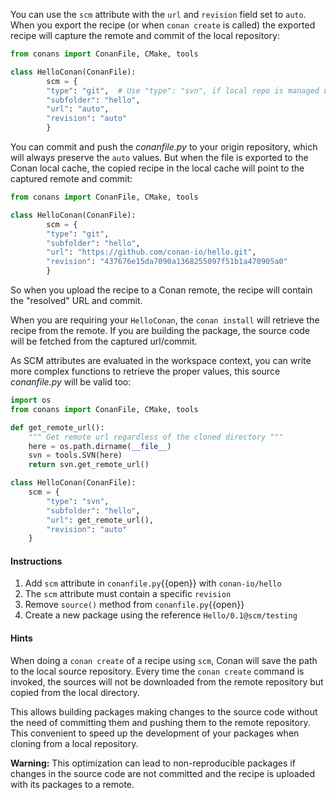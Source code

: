 You can use the `scm` attribute with the ``url`` and ``revision`` field set to ``auto``.
When you export the recipe (or when `conan create` is called) the exported recipe will capture the
remote and commit of the local repository:

```python
from conans import ConanFile, CMake, tools

class HelloConan(ConanFile):
        scm = {
        "type": "git",  # Use "type": "svn", if local repo is managed using SVN
        "subfolder": "hello",
        "url": "auto",
        "revision": "auto"
        }
```

You can commit and push the *conanfile.py* to your origin repository, which will always preserve the ``auto``
values. But when the file is exported to the Conan local cache, the copied recipe in the local cache
will point to the captured remote and commit:

```python
from conans import ConanFile, CMake, tools

class HelloConan(ConanFile):
        scm = {
        "type": "git",
        "subfolder": "hello",
        "url": "https://github.com/conan-io/hello.git",
        "revision": "437676e15da7090a1368255097f51b1a470905a0"
        }
```

So when you upload the recipe to a Conan remote, the recipe will contain
the "resolved" URL and commit.

When you are requiring your ``HelloConan``, the `conan install` will retrieve the recipe from the
remote. If you are building the package, the source code will be fetched from the captured url/commit.

As SCM attributes are evaluated in the workspace context, you can write more complex functions to
retrieve the proper values, this source *conanfile.py* will be valid too:

```python
import os
from conans import ConanFile, CMake, tools

def get_remote_url():
    """ Get remote url regardless of the cloned directory """
    here = os.path.dirname(__file__)
    svn = tools.SVN(here)
    return svn.get_remote_url()

class HelloConan(ConanFile):
    scm = {
        "type": "svn",
        "subfolder": "hello",
        "url": get_remote_url(),
        "revision": "auto"
    }
```

#### Instructions

1. Add `scm` attribute in `conanfile.py`{{open}} with `conan-io/hello`
2. The `scm` attribute must contain a specific `revision`
3. Remove `source()` method from `conanfile.py`{{open}}
4. Create a new package using the reference `Hello/0.1@scm/testing`

#### Hints

When doing a `conan create` of a recipe using ``scm``, Conan will save the path to the local source repository. Every time the
`conan create` command is invoked, the sources will not be downloaded from the remote repository but copied from the local directory.

This allows building packages making changes to the source code without the need of committing them and pushing them to the remote
repository. This convenient to speed up the development of your packages when cloning from a local repository.

**Warning:** This optimization can lead to non-reproducible packages if changes in the source code are not committed and the recipe is
uploaded with its packages to a remote.